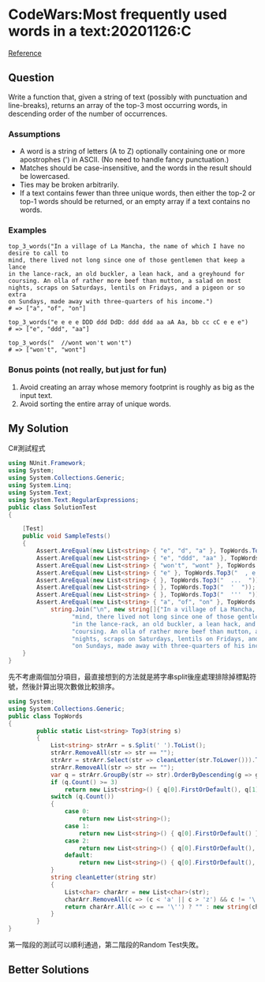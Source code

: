# CodeWars:Most frequently used words in a text:20201126:C #

[Reference](https://www.codewars.com/kata/51e056fe544cf36c410000fb)

## Question

Write a function that, given a string of text (possibly with punctuation and line-breaks), returns an array of the top-3 most occurring words, in descending order of the number of occurrences.

### Assumptions

- A word is a string of letters (A to Z) optionally containing one or more apostrophes (') in ASCII. (No need to handle fancy punctuation.)
- Matches should be case-insensitive, and the words in the result should be lowercased.
- Ties may be broken arbitrarily.
- If a text contains fewer than three unique words, then either the top-2 or top-1 words should be returned, or an empty array if a text contains no words.

### Examples

```
top_3_words("In a village of La Mancha, the name of which I have no desire to call to
mind, there lived not long since one of those gentlemen that keep a lance
in the lance-rack, an old buckler, a lean hack, and a greyhound for
coursing. An olla of rather more beef than mutton, a salad on most
nights, scraps on Saturdays, lentils on Fridays, and a pigeon or so extra
on Sundays, made away with three-quarters of his income.")
# => ["a", "of", "on"]

top_3_words("e e e e DDD ddd DdD: ddd ddd aa aA Aa, bb cc cC e e e")
# => ["e", "ddd", "aa"]

top_3_words("  //wont won't won't")
# => ["won't", "wont"]
```

### Bonus points (not really, but just for fun)

1. Avoid creating an array whose memory footprint is roughly as big as the input text.
2. Avoid sorting the entire array of unique words.

## My Solution

C#測試程式

```C#
using NUnit.Framework;
using System;
using System.Collections.Generic;
using System.Linq;
using System.Text;
using System.Text.RegularExpressions;
public class SolutionTest
{

    [Test]
    public void SampleTests()
    {
        Assert.AreEqual(new List<string> { "e", "d", "a" }, TopWords.Top3("a a a  b  c c  d d d d  e e e e e"));
        Assert.AreEqual(new List<string> { "e", "ddd", "aa" }, TopWords.Top3("e e e e DDD ddd DdD: ddd ddd aa aA Aa, bb cc cC e e e"));
        Assert.AreEqual(new List<string> { "won't", "wont" }, TopWords.Top3("  //wont won't won't "));
        Assert.AreEqual(new List<string> { "e" }, TopWords.Top3("  , e   .. "));
        Assert.AreEqual(new List<string> { }, TopWords.Top3("  ...  "));
        Assert.AreEqual(new List<string> { }, TopWords.Top3("  '  "));
        Assert.AreEqual(new List<string> { }, TopWords.Top3("  '''  "));
        Assert.AreEqual(new List<string> { "a", "of", "on" }, TopWords.Top3(
            string.Join("\n", new string[]{"In a village of La Mancha, the name of which I have no desire to call to",
                  "mind, there lived not long since one of those gentlemen that keep a lance",
                  "in the lance-rack, an old buckler, a lean hack, and a greyhound for",
                  "coursing. An olla of rather more beef than mutton, a salad on most",
                  "nights, scraps on Saturdays, lentils on Fridays, and a pigeon or so extra",
                  "on Sundays, made away with three-quarters of his income." })));
    }
}
```

先不考慮兩個加分項目，最直接想到的方法就是將字串split後座處理排除掉標點符號，然後計算出現次數做比較排序。

```C#
using System;
using System.Collections.Generic;
public class TopWords
{
        public static List<string> Top3(string s)
        {
            List<string> strArr = s.Split(' ').ToList();
            strArr.RemoveAll(str => str == "");
            strArr = strArr.Select(str => cleanLetter(str.ToLower())).ToList();
            strArr.RemoveAll(str => str == "");
            var q = strArr.GroupBy(str => str).OrderByDescending(g => g.Count()).ToList();
            if (q.Count() >= 3)
                return new List<string>() { q[0].FirstOrDefault(), q[1].FirstOrDefault(), q[2].FirstOrDefault() };
            switch (q.Count())
            {
                case 0:
                    return new List<string>();
                case 1:
                    return new List<string>() { q[0].FirstOrDefault() };
                case 2:
                    return new List<string>() { q[0].FirstOrDefault(), q[1].FirstOrDefault() };
                default:
                    return new List<string>() { q[0].FirstOrDefault(), q[1].FirstOrDefault(), q[2].FirstOrDefault() };
            }
            string cleanLetter(string str)
            {
                List<char> charArr = new List<char>(str);
                charArr.RemoveAll(c => (c < 'a' || c > 'z') && c != '\'');
                return charArr.All(c => c == '\'') ? "" : new string(charArr.ToArray());
            }
        }
}
```

第一階段的測試可以順利通過，第二階段的Random Test失敗。

## Better Solutions
